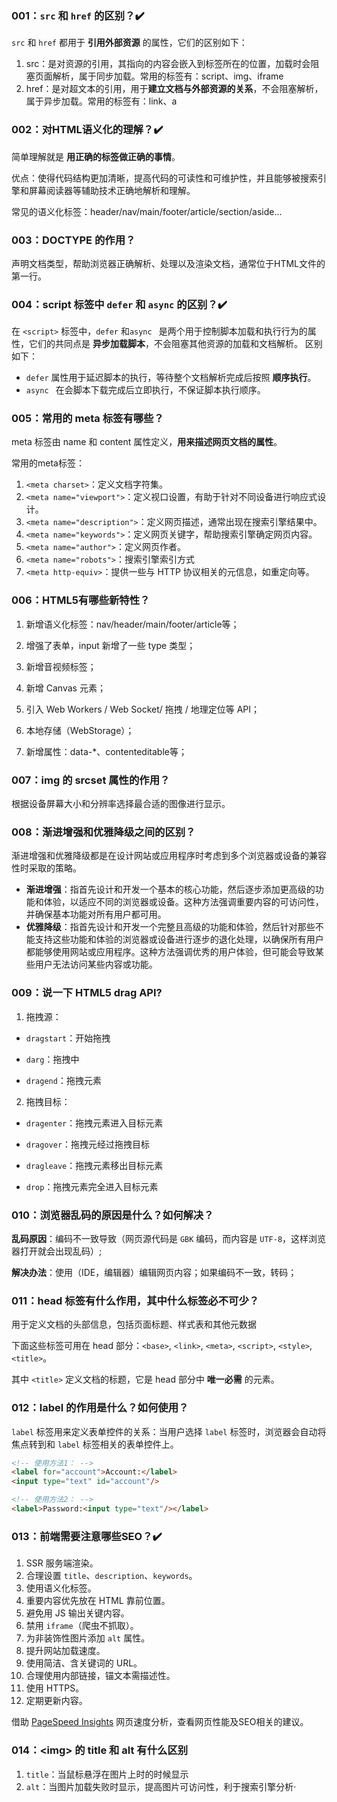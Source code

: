 ### 001：`src` 和 `href` 的区别？✔️

`src` 和 `href` 都用于 **引用外部资源** 的属性，它们的区别如下：

1. src：是对资源的引用，其指向的内容会嵌入到标签所在的位置，加载时会阻塞页面解析，属于同步加载。常用的标签有：script、img、iframe
2. href：是对超文本的引用，用于**建立文档与外部资源的关系**，不会阻塞解析，属于异步加载。常用的标签有：link、a

### 002：对HTML语义化的理解？✔️

简单理解就是 **用正确的标签做正确的事情**。

优点：使得代码结构更加清晰，提高代码的可读性和可维护性，并且能够被搜索引擎和屏幕阅读器等辅助技术正确地解析和理解。

常见的语义化标签：header/nav/main/footer/article/section/aside...

### 003：DOCTYPE 的作⽤？

声明文档类型，帮助浏览器正确解析、处理以及渲染文档，通常位于HTML文件的第一行。

### 004：script  标签中 `defer` 和 `async` 的区别？✔️

在 `<script>` 标签中，`defer` 和`async `  是两个用于控制脚本加载和执行行为的属性，它们的共同点是 **异步加载脚本**，不会阻塞其他资源的加载和文档解析。 区别如下：

- `defer` 属性用于延迟脚本的执行，等待整个文档解析完成后按照 **顺序执行**。
- `async ` 在会脚本下载完成后立即执行，不保证脚本执行顺序。

### 005：常⽤的 meta 标签有哪些？

meta 标签由 name 和 content 属性定义，**用来描述网页文档的属性**。

常用的meta标签：

1. `<meta charset>`：定义文档字符集。
2. `<meta name="viewport">`：定义视口设置，有助于针对不同设备进行响应式设计。
3. `<meta name="description">`：定义网页描述，通常出现在搜索引擎结果中。
4. `<meta name="keywords">`：定义网页关键字，帮助搜索引擎确定网页内容。
5. `<meta name="author">`：定义网页作者。
6. `<meta name="robots">`：搜索引擎索引方式
7. `<meta http-equiv>`：提供一些与 HTTP 协议相关的元信息，如重定向等。

### 006：HTML5有哪些新特性？

1. 新增语义化标签：nav/header/main/footer/article等；
2. 增强了表单，input 新增了一些 type 类型；

3. 新增音视频标签；
4. 新增 Canvas 元素；
5. 引入 Web Workers / Web Socket/ 拖拽 / 地理定位等 API；
6. 本地存储（WebStorage）；
7. 新增属性：data-*、contenteditable等；

### 007：img 的 srcset 属性的作⽤？

根据设备屏幕大小和分辨率选择最合适的图像进行显示。

### 008：渐进增强和优雅降级之间的区别？

渐进增强和优雅降级都是在设计网站或应用程序时考虑到多个浏览器或设备的兼容性时采取的策略。

- **渐进增强**：指首先设计和开发一个基本的核心功能，然后逐步添加更高级的功能和体验，以适应不同的浏览器或设备。这种方法强调重要内容的可访问性，并确保基本功能对所有用户都可用。
- **优雅降级**：指首先设计和开发一个完整且高级的功能和体验，然后针对那些不能支持这些功能和体验的浏览器或设备进行逐步的退化处理，以确保所有用户都能够使用网站或应用程序。这种方法强调优秀的用户体验，但可能会导致某些用户无法访问某些内容或功能。

### 009：说一下 HTML5 drag API?

1. 拖拽源：

- `dragstart`：开始拖拽

- `darg`：拖拽中
- `dragend`：拖拽元素

2. 拖拽目标：

- `dragenter`：拖拽元素进入目标元素

- `dragover`：拖拽元经过拖拽目标
- `dragleave`：拖拽元素移出目标元素
- `drop`：拖拽元素完全进入目标元素

### 010：浏览器乱码的原因是什么？如何解决？

**乱码原因**：编码不一致导致（网页源代码是 `GBK` 编码，而内容是 `UTF-8`，这样浏览器打开就会出现乱码）;

**解决办法**：使用（IDE，编辑器）编辑网页内容；如果编码不一致，转码；

### 011：head 标签有什么作用，其中什么标签必不可少？

用于定义文档的头部信息，包括页面标题、样式表和其他元数据

下面这些标签可用在 head 部分：`<base>`, `<link>`, `<meta>`, `<script>`, `<style>`, `<title>`。

其中 `<title>` 定义文档的标题，它是 head 部分中 **唯一必需** 的元素。

### 012：label 的作用是什么？如何使用？

`label` 标签用来定义表单控件的关系：当用户选择 `label` 标签时，浏览器会自动将焦点转到和 `label` 标签相关的表单控件上。

```html
<!-- 使用方法1： -->
<label for="account">Account:</label>
<input type="text" id="account"/>

<!-- 使用方法2： -->
<label>Password:<input type="text"/></label>
```

### 013：前端需要注意哪些SEO？✔️

1. SSR 服务端渲染。
2. 合理设置 `title`、`description`、`keywords`。
3. 使用语义化标签。
4. 重要内容优先放在 HTML 靠前位置。
5. 避免用 JS 输出关键内容。
6. 禁用 `iframe`（爬虫不抓取）。
7. 为非装饰性图片添加 `alt` 属性。
8. 提升网站加载速度。
9. 使用简洁、含关键词的 URL。
10. 合理使用内部链接，锚文本需描述性。
11. 使用 HTTPS。
12. 定期更新内容。

借助 [PageSpeed Insights](https://pagespeed.web.dev/?hl=zh-CN) 网页速度分析，查看网页性能及SEO相关的建议。

### 014：\<img> 的 title 和 alt 有什么区别 

1. `title`：当鼠标悬浮在图片上时的时候显示
2. `alt`：当图片加载失败时显示，提高图片可访问性，利于搜索引擎分析·
